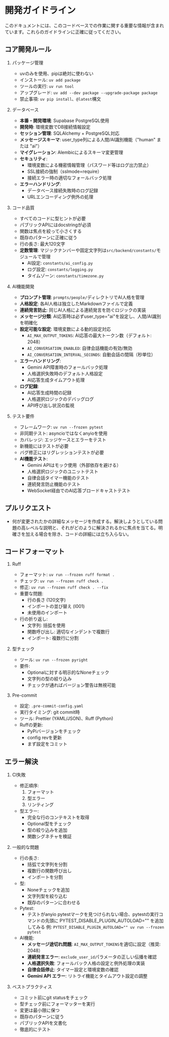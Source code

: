 # 開発ガイドライン

このドキュメントには、このコードベースでの作業に関する重要な情報が含まれています。これらのガイドラインに正確に従ってください。

## コア開発ルール

1. パッケージ管理
   - uvのみを使用、pipは絶対に使わない
   - インストール: `uv add package`
   - ツールの実行: `uv run tool`
   - アップグレード: `uv add --dev package --upgrade-package package`
   - 禁止事項: `uv pip install`、`@latest`構文

2. データベース
   - **本番・開発環境**: Supabase PostgreSQL使用
   - **開発時**: 環境変数でDB接続情報設定
   - **セッション管理**: SQLAlchemy + PostgreSQL対応
   - **メッセージスキーマ**: user_type列による人間/AI識別機能（"human" または "ai"）
   - **マイグレーション**: Alembicによるスキーマ変更管理
   - **セキュリティ**:
     - 環境変数による機密情報管理（パスワード等はログ出力禁止）
     - SSL接続の強制（sslmode=require）
     - 接続エラー時の適切なフォールバック処理
   - **エラーハンドリング**:
     - データベース接続失敗時のログ記録
     - URLエンコーディング例外の処理

3. コード品質
   - すべてのコードに型ヒントが必要
   - パブリックAPIにはdocstringが必須
   - 関数は焦点を絞って小さくする
   - 既存のパターンに正確に従う
   - 行の長さ: 最大120文字
   - **定数管理**: マジックナンバーや固定文字列は`src/backend/constants/`モジュールで管理
     - AI設定: `constants/ai_config.py`
     - ログ設定: `constants/logging.py`
     - タイムゾーン: `constants/timezone.py`

5. AI機能開発
   - **プロンプト管理**: `prompts/people/`ディレクトリでAI人格を管理
   - **人格設定**: 各AI人格は独立したMarkdownファイルで定義
   - **連続発言防止**: 同じAI人格による連続発言を防ぐロジックの実装
   - **メッセージ分類**: AI応答時は必ずuser_type="ai"を設定し、人間/AI識別を明確化
   - **設定可能な設定**: 環境変数による動的設定対応
     - `AI_MAX_OUTPUT_TOKENS`: AI応答の最大トークン数（デフォルト: 2048）
     - `AI_CONVERSATION_ENABLED`: 自律会話機能の有効/無効
     - `AI_CONVERSATION_INTERVAL_SECONDS`: 自動会話の間隔（秒単位）
   - **エラーハンドリング**:
     - Gemini API障害時のフォールバック処理
     - 人格選択失敗時のデフォルト人格設定
     - AI応答生成タイムアウト処理
   - **ログ記録**:
     - AI応答生成時間の記録
     - 人格選択ロジックのデバッグログ
     - API呼び出し状況の監視

4. テスト要件
   - フレームワーク: `uv run --frozen pytest`
   - 非同期テスト: asyncioではなくanyioを使用
   - カバレッジ: エッジケースとエラーをテスト
   - 新機能にはテストが必要
   - バグ修正にはリグレッションテストが必要
   - **AI機能テスト**:
     - Gemini APIはモック使用（外部依存を避ける）
     - 人格選択ロジックのユニットテスト
     - 自律会話タイマー機能のテスト
     - 連続発言防止機能のテスト
     - WebSocket経由でのAI応答ブロードキャストテスト

## プルリクエスト

- 何が変更されたかの詳細なメッセージを作成する。解決しようとしている問題の高レベルな説明と、それがどのように解決されるかに焦点を当てる。明確さを加える場合を除き、コードの詳細には立ち入らない。

## コードフォーマット

1. Ruff
   - フォーマット: `uv run --frozen ruff format .`
   - チェック: `uv run --frozen ruff check .`
   - 修正: `uv run --frozen ruff check . --fix`
   - 重要な問題:
     - 行の長さ (120文字)
     - インポートの並び替え (I001)
     - 未使用のインポート
   - 行の折り返し:
     - 文字列: 括弧を使用
     - 関数呼び出し: 適切なインデントで複数行
     - インポート: 複数行に分割

2. 型チェック
   - ツール: `uv run --frozen pyright`
   - 要件:
     - Optionalに対する明示的なNoneチェック
     - 文字列の型の絞り込み
     - チェックが通ればバージョン警告は無視可能

3. Pre-commit
   - 設定: `.pre-commit-config.yaml`
   - 実行タイミング: git commit時
   - ツール: Prettier (YAML/JSON)、Ruff (Python)
   - Ruffの更新:
     - PyPiバージョンをチェック
     - config revを更新
     - まず設定をコミット

## エラー解決

1. CI失敗
   - 修正順序:
     1. フォーマット
     2. 型エラー
     3. リンティング
   - 型エラー:
     - 完全な行のコンテキストを取得
     - Optional型をチェック
     - 型の絞り込みを追加
     - 関数シグネチャを検証

2. 一般的な問題
   - 行の長さ:
     - 括弧で文字列を分割
     - 複数行の関数呼び出し
     - インポートを分割
   - 型:
     - Noneチェックを追加
     - 文字列型を絞り込む
     - 既存のパターンに合わせる
   - Pytest:
     - テストがanyio pytestマークを見つけられない場合、pytestの実行コマンドの先頭に PYTEST_DISABLE_PLUGIN_AUTOLOAD="" を追加してみる
       例: `PYTEST_DISABLE_PLUGIN_AUTOLOAD="" uv run --frozen pytest`
   - AI機能:
     - **メッセージ途切れ問題**: `AI_MAX_OUTPUT_TOKENS`を適切に設定（推奨: 2048）
     - **連続発言エラー**: `exclude_user_id`パラメータの正しい伝播を確認
     - **人格選択失敗**: フォールバック人格の設定と例外処理の実装
     - **自律会話停止**: タイマー設定と環境変数の確認
     - **Gemini API エラー**: リトライ機能とタイムアウト設定の調整

3. ベストプラクティス
   - コミット前にgit statusをチェック
   - 型チェック前にフォーマッターを実行
   - 変更は最小限に保つ
   - 既存のパターンに従う
   - パブリックAPIを文書化
   - 徹底的にテスト
